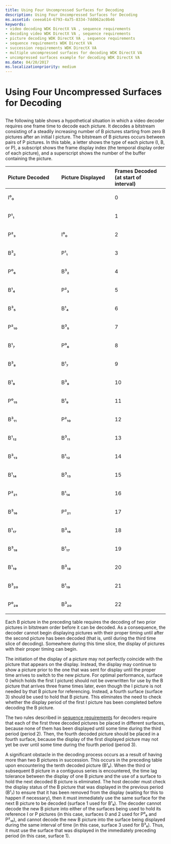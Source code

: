 ```yaml
---
title: Using Four Uncompressed Surfaces for Decoding
description: Using Four Uncompressed Surfaces for Decoding
ms.assetid: ceeea614-6793-4a75-8334-7dd062ac0b46
keywords:
- video decoding WDK DirectX VA , sequence requirements
- decoding video WDK DirectX VA , sequence requirements
- picture decoding WDK DirectX VA , sequence requirements
- sequence requirements WDK DirectX VA
- succession requirements WDK DirectX VA
- multiple uncompressed surfaces for decoding WDK DirectX VA
- uncompressed surfaces example for decoding WDK DirectX VA
ms.date: 04/20/2017
ms.localizationpriority: medium
---
```


# Using Four Uncompressed Surfaces for Decoding


## <span id="ddk_using_four_uncompressed_surfaces_for_decoding_gg"></span><span id="DDK_USING_FOUR_UNCOMPRESSED_SURFACES_FOR_DECODING_GG"></span>


The following table shows a hypothetical situation in which a video decoder requires one frame time to decode each picture. It decodes a bitstream consisting of a steadily increasing number of B pictures starting from zero B pictures after an initial I picture. The bitstream of B pictures occurs between pairs of P pictures. In this table, a letter shows the type of each picture (I, B, or P), a subscript shows the frame display index (the temporal display order of each picture), and a superscript shows the number of the buffer containing the picture.

<table>
<colgroup>
<col width="33%" />
<col width="33%" />
<col width="33%" />
</colgroup>
<thead>
<tr class="header">
<th align="left">Picture Decoded</th>
<th align="left">Picture Displayed</th>
<th align="left">Frames Decoded (at start of interval)</th>
</tr>
</thead>
<tbody>
<tr class="odd">
<td align="left"><p>I⁰₀</p></td>
<td align="left"></td>
<td align="left"><p>0</p></td>
</tr>
<tr class="even">
<td align="left"><p>P¹₁</p></td>
<td align="left"></td>
<td align="left"><p>1</p></td>
</tr>
<tr class="odd">
<td align="left"><p>P²₃</p></td>
<td align="left"><p>I⁰₀</p></td>
<td align="left"><p>2</p></td>
</tr>
<tr class="even">
<td align="left"><p>B³₂</p></td>
<td align="left"><p>P¹₁</p></td>
<td align="left"><p>3</p></td>
</tr>
<tr class="odd">
<td align="left"><p>P⁰₆</p></td>
<td align="left"><p>B³₂</p></td>
<td align="left"><p>4</p></td>
</tr>
<tr class="even">
<td align="left"><p>B¹₄</p></td>
<td align="left"><p>P²₃</p></td>
<td align="left"><p>5</p></td>
</tr>
<tr class="odd">
<td align="left"><p>B³₅</p></td>
<td align="left"><p>B¹₄</p></td>
<td align="left"><p>6</p></td>
</tr>
<tr class="even">
<td align="left"><p>P²₁₀</p></td>
<td align="left"><p>B³₅</p></td>
<td align="left"><p>7</p></td>
</tr>
<tr class="odd">
<td align="left"><p>B¹₇</p></td>
<td align="left"><p>P⁰₆</p></td>
<td align="left"><p>8</p></td>
</tr>
<tr class="even">
<td align="left"><p>B³₈</p></td>
<td align="left"><p>B¹₇</p></td>
<td align="left"><p>9</p></td>
</tr>
<tr class="odd">
<td align="left"><p>B¹₉</p></td>
<td align="left"><p>B³₈</p></td>
<td align="left"><p>10</p></td>
</tr>
<tr class="even">
<td align="left"><p>P⁰₁₅</p></td>
<td align="left"><p>B¹₉</p></td>
<td align="left"><p>11</p></td>
</tr>
<tr class="odd">
<td align="left"><p>B³₁₁</p></td>
<td align="left"><p>P²₁₀</p></td>
<td align="left"><p>12</p></td>
</tr>
<tr class="even">
<td align="left"><p>B¹₁₂</p></td>
<td align="left"><p>B³₁₁</p></td>
<td align="left"><p>13</p></td>
</tr>
<tr class="odd">
<td align="left"><p>B³₁₃</p></td>
<td align="left"><p>B¹₁₂</p></td>
<td align="left"><p>14</p></td>
</tr>
<tr class="even">
<td align="left"><p>B¹₁₄</p></td>
<td align="left"><p>B³₁₃</p></td>
<td align="left"><p>15</p></td>
</tr>
<tr class="odd">
<td align="left"><p>P²₂₁</p></td>
<td align="left"><p>B¹₁₄</p></td>
<td align="left"><p>16</p></td>
</tr>
<tr class="even">
<td align="left"><p>B³₁₆</p></td>
<td align="left"><p>P²₂₁</p></td>
<td align="left"><p>17</p></td>
</tr>
<tr class="odd">
<td align="left"><p>B¹₁₇</p></td>
<td align="left"><p>B³₁₆</p></td>
<td align="left"><p>18</p></td>
</tr>
<tr class="even">
<td align="left"><p>B³₁₈</p></td>
<td align="left"><p>B¹₁₇</p></td>
<td align="left"><p>19</p></td>
</tr>
<tr class="odd">
<td align="left"><p>B¹₁₉</p></td>
<td align="left"><p>B³₁₈</p></td>
<td align="left"><p>20</p></td>
</tr>
<tr class="even">
<td align="left"><p>B³₂₀</p></td>
<td align="left"><p>B¹₁₉</p></td>
<td align="left"><p>21</p></td>
</tr>
<tr class="odd">
<td align="left"><p>P⁰₂₈</p></td>
<td align="left"><p>B³₂₀</p></td>
<td align="left"><p>22</p></td>
</tr>
</tbody>
</table>

 

Each B picture in the preceding table requires the decoding of two prior pictures in bitstream order before it can be decoded. As a consequence, the decoder cannot begin displaying pictures with their proper timing until after the second picture has been decoded (that is, until during the third time slice of decoding). Somewhere during this time slice, the display of pictures with their proper timing can begin.

The initiation of the display of a picture may not perfectly coincide with the picture that appears on the display. Instead, the display may continue to show a picture prior to the one that was sent for display until the proper time arrives to switch to the new picture. For optimal performance, surface 0 (which holds the first I picture) should not be overwritten for use by the B picture that arrives three frame times later, even though the I picture is not needed by that B picture for referencing. Instead, a fourth surface (surface 3) should be used to hold that B picture. This eliminates the need to check whether the display period of the first I picture has been completed before decoding the B picture.

The two rules described in [sequence requirements](sequence-requirements.md) for decoders require that each of the first three decoded pictures be placed in different surfaces, because none of them has been displayed until some time during the third period (period 2). Then, the fourth decoded picture should be placed in a fourth surface, because the display of the first displayed picture may not yet be over until some time during the fourth period (period 3).

A significant obstacle in the decoding process occurs as a result of having more than two B pictures in succession. This occurs in the preceding table upon encountering the tenth decoded picture (B¹₉). When the third or subsequent B picture in a contiguous series is encountered, the time lag tolerance between the display of one B picture and the use of a surface to hold the next decoded B picture is eliminated. The host decoder must check the display status of the B picture that was displayed in the previous period (B¹₇) to ensure that it has been removed from the display (waiting for this to happen if necessary), then it must immediately use the same surface for the next B picture to be decoded (surface 1 used for B¹₉). The decoder cannot decode the new B picture into either of the surfaces being used to hold its reference I or P pictures (in this case, surfaces 0 and 2 used for P⁰₆ and P²₁₀), and cannot decode the new B picture into the surface being displayed during the same interval of time (in this case, surface 3 used for B³₈). Thus, it must use the surface that was displayed in the immediately preceding period (in this case, surface 1).

 

 





